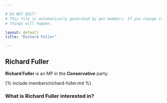 ```yaml
---

# DO NOT EDIT!
# This file is automatically generated by get-members. If you change it, bad
# things will happen.

layout: default
title: "Richard Fuller"

---
```


## Richard Fuller

**Richard Fuller** is an MP in the **Conservative** party.

{% include members/richard-fuller.md %}

### What is Richard Fuller interested in?



